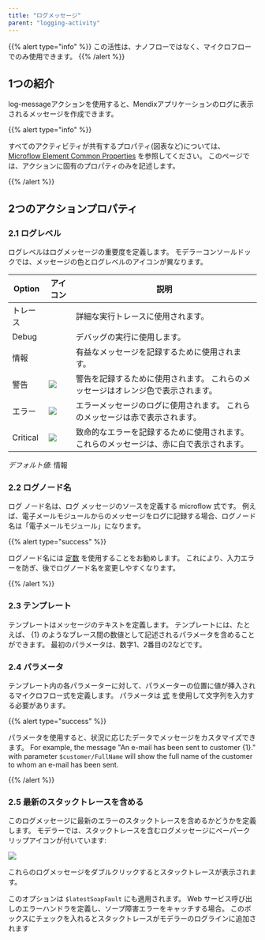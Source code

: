 ```yaml
---
title: "ログメッセージ"
parent: "logging-activity"
---
```


{{% alert type="info" %}}
この活性は、ナノフローではなく、マイクロフローでのみ使用できます。
{{% /alert %}}

## 1つの紹介

log-messageアクションを使用すると、Mendixアプリケーションのログに表示されるメッセージを作成できます。

{{% alert type="info" %}}

すべてのアクティビティが共有するプロパティ(図表など)については、 [Microflow Element Common Properties](microflow-element-common-properties) を参照してください。 このページでは、アクションに固有のプロパティのみを記述します。

{{% /alert %}}

## 2つのアクションプロパティ

### 2.1 ログレベル

ログレベルはログメッセージの重要度を定義します。 モデラーコンソールドックでは、メッセージの色とログレベルのアイコンが異なります。

| Option   | アイコン                               | 説明                                            |
| -------- | ---------------------------------- | --------------------------------------------- |
| トレース     |                                    | 詳細な実行トレースに使用されます。                             |
| Debug    |                                    | デバッグの実行に使用します。                                |
| 情報       |                                    | 有益なメッセージを記録するために使用されます。                       |
| 警告       | ![](attachments/819203/917893.png) | 警告を記録するために使用されます。 これらのメッセージはオレンジ色で表示されます。     |
| エラー      | ![](attachments/819203/917894.png) | エラーメッセージのログに使用されます。 これらのメッセージは赤で表示されます。       |
| Critical | ![](attachments/819203/917895.png) | 致命的なエラーを記録するために使用されます。 これらのメッセージは、赤に白で表示されます。 |

_デフォルト値:_ 情報

### 2.2 ログノード名

ログ ノード名は、ログ メッセージのソースを定義する microflow 式です。 例えば、電子メールモジュールからのメッセージをログに記録する場合、ログノード名は「電子メールモジュール」になります。

{{% alert type="success" %}}

ログノード名には [定数](constants) を使用することをお勧めします。 これにより、入力エラーを防ぎ、後でログノード名を変更しやすくなります。

{{% /alert %}}

### 2.3 テンプレート

テンプレートはメッセージのテキストを定義します。 テンプレートには、たとえば、 {1} のようなブレース間の数値として記述されるパラメータを含めることができます。 最初のパラメータは、数字1、2番目の2などです。

### 2.4 パラメータ

テンプレート内の各パラメーターに対して、パラメーターの位置に値が挿入されるマイクロフロー式を定義します。 パラメータは [式](expressions) を使用して文字列を入力する必要があります。

{{% alert type="success" %}}

パラメータを使用すると、状況に応じたデータでメッセージをカスタマイズできます。 For example, the message "An e-mail has been sent to customer {1}." with parameter `$customer/FullName` will show the full name of the customer to whom an e-mail has been sent.

{{% /alert %}}

### 2.5 最新のスタックトレースを含める

このログメッセージに最新のエラーのスタックトレースを含めるかどうかを定義します。 モデラーでは、スタックトレースを含むログメッセージにペーパークリップアイコンが付いています:

![](attachments/819203/917892.png)

これらのログメッセージをダブルクリックするとスタックトレースが表示されます。

このオプションは `$latestSoapFault` にも適用されます。 Web サービス呼び出しのエラーハンドラを定義し、ソープ障害エラーをキャッチする場合。 このボックスにチェックを入れるとスタックトレースがモデラーのログラインに追加されます
